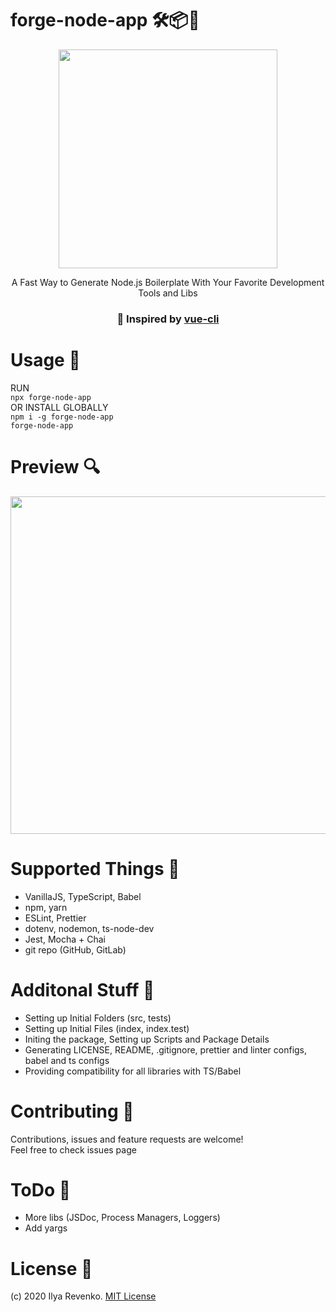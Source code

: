 # forge-node-app 🛠📦🎊
<p align="center"><img src="https://i.imgur.com/NcP5ATW.png" width=350></p> 
<p align="center">A Fast Way to Generate Node.js Boilerplate With Your Favorite Development Tools and Libs </p>
<h3 align="center">💖 Inspired by <a href="https://github.com/vuejs/vue-cli">vue-cli</a></h3>

# Usage 🛴
RUN <br>
```npx forge-node-app``` <br>
OR INSTALL GLOBALLY <br>
```npm i -g forge-node-app``` <br>
```forge-node-app```

# Preview 🔍
<img src="https://i.imgur.com/y8hdTau.gif" width="540">

# Supported Things 📄 
- VanillaJS, TypeScript, Babel
- npm, yarn
- ESLint, Prettier
- dotenv, nodemon, ts-node-dev
- Jest, Mocha + Chai
- git repo (GitHub, GitLab)

# Additonal Stuff 📜
- Setting up Initial Folders (src, tests)
- Setting up Initial Files (index, index.test)
- Initing the package, Setting up Scripts and Package Details
- Generating LICENSE, README, .gitignore, prettier and linter configs, babel and ts configs
- Providing compatibility for all libraries with TS/Babel 

# Contributing 🤝
Contributions, issues and feature requests are welcome! <br>
Feel free to check issues page

# ToDo 🧾
- More libs (JSDoc, Process Managers, Loggers)
- Add yargs

# License 📑 
(c) 2020 Ilya Revenko. [MIT License](https://tldrlegal.com/license/mit-license)